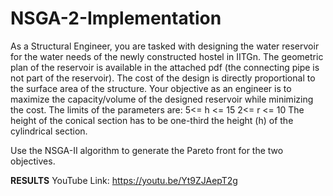# NSGA-2-Implementation

As a Structural Engineer, you are tasked with designing the water reservoir for the water needs of the newly constructed hostel in IITGn. 
The geometric plan of the reservoir is available in the attached pdf (the connecting pipe is not part of the reservoir). The cost of the design is directly proportional to the surface area of the structure. Your objective as an engineer is to maximize the capacity/volume of the designed reservoir while minimizing the cost.
The limits of the parameters are:
5<= h <= 15
2<= r <= 10
The height of the conical section has to be one-third the height (h) of the cylindrical section.

Use the NSGA-II algorithm to generate the Pareto front for the two objectives. 

**RESULTS**
YouTube Link: https://youtu.be/Yt9ZJAepT2g
